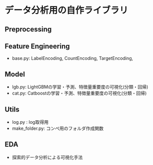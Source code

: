 # データ分析用の自作ライブラリ

## Preprocessing

## Feature Engineering
* base.py: LabelEncoding, CountEncoding, TargetEncoding,

##  Model
* lgb.py: LightGBMの学習・予測、特徴量重要度の可視化(分類・回帰)
* cat.py: Catboostの学習・予測、特徴量重要度の可視化(分類・回帰)

## Utils
* log.py : log取得用
* make_folder.py: コンペ用のフォルダ作成関数


## EDA 
* 探索的データ分析による可視化手法
